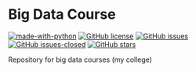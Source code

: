 # Big Data Course

[![made-with-python](https://img.shields.io/badge/Made%20with-Python-1f425f.svg)](https://www.python.org/)
[![GitHub license](https://img.shields.io/github/license/Naereen/StrapDown.js.svg)](https://github.com/imamdigmi/bigdata/blob/master/LICENSE)
[![GitHub issues](https://img.shields.io/github/issues/Naereen/StrapDown.js.svg)](https://GitHub.com/imamdigmi/bigdata/issues/)
[![GitHub issues-closed](https://img.shields.io/github/issues-closed/Naereen/StrapDown.js.svg)](https://GitHub.com/imamdigmi/bigdata/issues?q=is%3Aissue+is%3Aclosed)
[![GitHub stars](https://img.shields.io/github/stars/Naereen/StrapDown.js.svg?style=social&label=Star&maxAge=2592000)](https://GitHub.com/imamdigmi/bigdata/stargazers/)


Repository for big data courses (my college)
